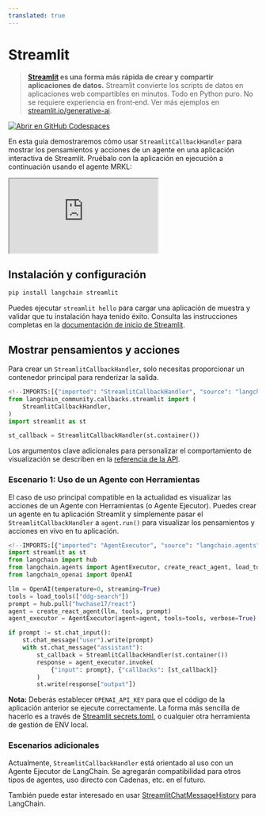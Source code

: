 ```yaml
---
translated: true
---
```


# Streamlit

> **[Streamlit](https://streamlit.io/) es una forma más rápida de crear y compartir aplicaciones de datos.**
> Streamlit convierte los scripts de datos en aplicaciones web compartibles en minutos. Todo en Python puro. No se requiere experiencia en front‑end.
> Ver más ejemplos en [streamlit.io/generative-ai](https://streamlit.io/generative-ai).

[![Abrir en GitHub Codespaces](https://github.com/codespaces/badge.svg)](https://codespaces.new/langchain-ai/streamlit-agent?quickstart=1)

En esta guía demostraremos cómo usar `StreamlitCallbackHandler` para mostrar los pensamientos y acciones de un agente en una
aplicación interactiva de Streamlit. Pruébalo con la aplicación en ejecución a continuación usando el agente MRKL:

<iframe loading="lazy" src="https://langchain-mrkl.streamlit.app/?embed=true&embed_options=light_theme"
    style={{ width: 100 + '%', border: 'none', marginBottom: 1 + 'rem', height: 600 }}
    allow="camera;clipboard-read;clipboard-write;"
></iframe>

## Instalación y configuración

```bash
pip install langchain streamlit
```

Puedes ejecutar `streamlit hello` para cargar una aplicación de muestra y validar que tu instalación haya tenido éxito. Consulta las instrucciones completas en la
[documentación de inicio de Streamlit](https://docs.streamlit.io/library/get-started).

## Mostrar pensamientos y acciones

Para crear un `StreamlitCallbackHandler`, solo necesitas proporcionar un contenedor principal para renderizar la salida.

```python
<!--IMPORTS:[{"imported": "StreamlitCallbackHandler", "source": "langchain_community.callbacks.streamlit", "docs": "https://api.python.langchain.com/en/latest/callbacks/langchain_community.callbacks.streamlit.StreamlitCallbackHandler.html", "title": "Streamlit"}]-->
from langchain_community.callbacks.streamlit import (
    StreamlitCallbackHandler,
)
import streamlit as st

st_callback = StreamlitCallbackHandler(st.container())
```

Los argumentos clave adicionales para personalizar el comportamiento de visualización se describen en la
[referencia de la API](https://api.python.langchain.com/en/latest/callbacks/langchain.callbacks.streamlit.streamlit_callback_handler.StreamlitCallbackHandler.html).

### Escenario 1: Uso de un Agente con Herramientas

El caso de uso principal compatible en la actualidad es visualizar las acciones de un Agente con Herramientas (o Agente Ejecutor). Puedes crear un
agente en tu aplicación Streamlit y simplemente pasar el `StreamlitCallbackHandler` a `agent.run()` para visualizar los
pensamientos y acciones en vivo en tu aplicación.

```python
<!--IMPORTS:[{"imported": "AgentExecutor", "source": "langchain.agents", "docs": "https://api.python.langchain.com/en/latest/agents/langchain.agents.agent.AgentExecutor.html", "title": "Streamlit"}, {"imported": "create_react_agent", "source": "langchain.agents", "docs": "https://api.python.langchain.com/en/latest/agents/langchain.agents.react.agent.create_react_agent.html", "title": "Streamlit"}, {"imported": "load_tools", "source": "langchain.agents", "docs": "https://api.python.langchain.com/en/latest/agent_toolkits/langchain_community.agent_toolkits.load_tools.load_tools.html", "title": "Streamlit"}, {"imported": "OpenAI", "source": "langchain_openai", "docs": "https://api.python.langchain.com/en/latest/llms/langchain_openai.llms.base.OpenAI.html", "title": "Streamlit"}]-->
import streamlit as st
from langchain import hub
from langchain.agents import AgentExecutor, create_react_agent, load_tools
from langchain_openai import OpenAI

llm = OpenAI(temperature=0, streaming=True)
tools = load_tools(["ddg-search"])
prompt = hub.pull("hwchase17/react")
agent = create_react_agent(llm, tools, prompt)
agent_executor = AgentExecutor(agent=agent, tools=tools, verbose=True)

if prompt := st.chat_input():
    st.chat_message("user").write(prompt)
    with st.chat_message("assistant"):
        st_callback = StreamlitCallbackHandler(st.container())
        response = agent_executor.invoke(
            {"input": prompt}, {"callbacks": [st_callback]}
        )
        st.write(response["output"])
```

**Nota:** Deberás establecer `OPENAI_API_KEY` para que el código de la aplicación anterior se ejecute correctamente.
La forma más sencilla de hacerlo es a través de [Streamlit secrets.toml](https://docs.streamlit.io/library/advanced-features/secrets-management),
o cualquier otra herramienta de gestión de ENV local.

### Escenarios adicionales

Actualmente, `StreamlitCallbackHandler` está orientado al uso con un Agente Ejecutor de LangChain. Se agregarán compatibilidad para otros tipos de agentes,
uso directo con Cadenas, etc. en el futuro.

También puede estar interesado en usar
[StreamlitChatMessageHistory](/docs/integrations/memory/streamlit_chat_message_history) para LangChain.
